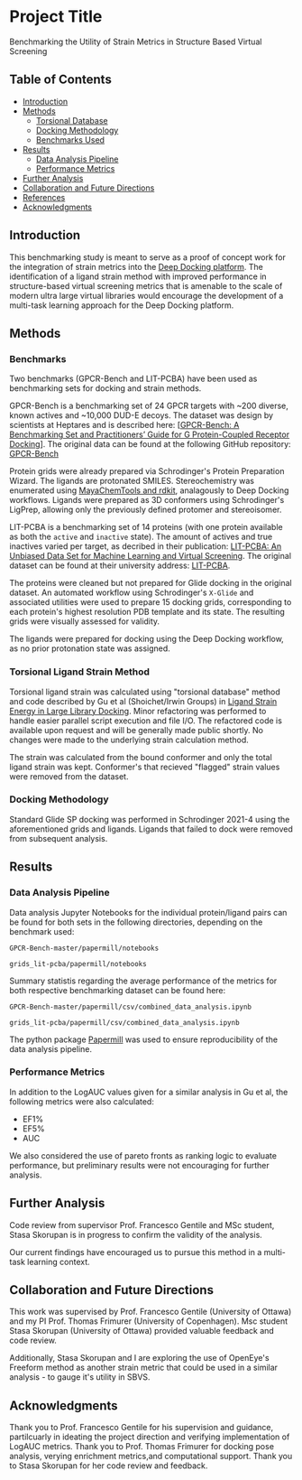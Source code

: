 # Project Title

Benchmarking the Utility of Strain Metrics in Structure Based Virtual Screening

## Table of Contents

- [Introduction](#introduction)
- [Methods](#methods)
  - [Torsional Database](#torsional-database)
  - [Docking Methodology](#docking-methodology)
  - [Benchmarks Used](#benchmarks-used)
- [Results](#results)
  - [Data Analysis Pipeline](#data-analysis-pipeline)
  - [Performance Metrics](#performance-metrics)
- [Further Analysis](#further-analysis)
- [Collaboration and Future Directions](#collaboration-and-future-directions)
- [References](#references)
- [Acknowledgments](#acknowledgments)

## Introduction

This benchmarking study is meant to serve as a proof of concept work for the integration of strain metrics into the [Deep Docking platform](https://github.com/jamesgleave/DD_protocol). The identification of a ligand strain method with improved performance in structure-based virtual screening metrics that is amenable to the scale of modern ultra large virtual libraries would encourage the development of a multi-task learning approach for the Deep Docking platform. 

## Methods

### Benchmarks

Two benchmarks (GPCR-Bench and LIT-PCBA) have been used as benchmarking sets for docking and strain methods. 

GPCR-Bench is a benchmarking set of 24 GPCR targets with ~200 diverse, known actives and ~10,000 DUD-E decoys. The dataset was design by scientists at Heptares and is described here: [[GPCR-Bench: A Benchmarking Set and Practitioners’ Guide for G Protein-Coupled Receptor Docking](https://pubs.acs.org/doi/10.1021/acs.jcim.5b00660)]. The original data can be found at the following GitHub repository: [GPCR-Bench](https://github.com/dahliaweiss/GPCR-Bench)

Protein grids were already prepared via Schrodinger's Protein Preparation Wizard. The ligands are protonated SMILES. Stereochemistry was enumerated using [MayaChemTools and rdkit](http://www.mayachemtools.org/docs/scripts/html/RDKitEnumerateStereoisomers.html), analagously to Deep Docking workflows. Ligands were prepared as 3D conformers using Schrodinger's LigPrep, allowing only the previously defined protomer and stereoisomer. 

LIT-PCBA is a benchmarking set of 14 proteins (with one protein available as both the `active` and `inactive` state). The amount of actives and true inactives varied per target, as decribed in their publication: [LIT-PCBA: An Unbiased Data Set for Machine Learning and Virtual Screening](https://pubs.acs.org/doi/10.1021/acs.jcim.0c00155). The original dataset can be found at their university address: [LIT-PCBA](https://drugdesign.unistra.fr/LIT-PCBA/). 

The proteins were cleaned but not prepared for Glide docking in the original dataset. An automated workflow using Schrodinger's `X-Glide` and associated utilities were used to prepare 15 docking grids, corresponding to each protein's highest resolution PDB template and its state. The resulting grids were visually assessed for validity.

The ligands were prepared for docking using the Deep Docking workflow, as no prior protonation state was assigned. 

### Torsional Ligand Strain Method

Torsional ligand strain was calculated using "torsional database" method and code described by Gu et al (Shoichet/Irwin Groups) in [Ligand Strain Energy in Large Library Docking](https://pubs.acs.org/doi/10.1021/acs.jcim.1c00368). Minor refactoring was performed to handle easier parallel script execution and file I/O. The refactored code is available upon request and will be generally made public shortly. No changes were made to the underlying strain calculation method. 

The strain was calculated from the bound conformer and only the total ligand strain was kept. Conformer's that recieved "flagged" strain values were removed from the dataset. 

### Docking Methodology

Standard Glide SP docking was performed in Schrodinger 2021-4 using the aforementioned grids and ligands. Ligands that failed to dock were removed from subsequent analysis.

## Results

### Data Analysis Pipeline

Data analysis Jupyter Notebooks for the individual protein/ligand pairs can be found for both sets in the following directories, depending on the benchmark used:

`GPCR-Bench-master/papermill/notebooks`  

`grids_lit-pcba/papermill/notebooks`

Summary statistis regarding the average performance of the metrics for both respective benchmarking dataset can be found here: 

`GPCR-Bench-master/papermill/csv/combined_data_analysis.ipynb`

`grids_lit-pcba/papermill/csv/combined_data_analysis.ipynb`

The python package [Papermill](https://papermill.readthedocs.io/en/latest/) was used to ensure reproducibility of the data analysis pipeline. 

### Performance Metrics

In addition to the LogAUC values given for a similar analysis in Gu et al, the following metrics were also calculated: 

* EF1%
* EF5%
* AUC

We also considered the use of pareto fronts as ranking logic to evaluate performance, but preliminary results were not encouraging for further analysis. 

## Further Analysis

Code review from supervisor Prof. Francesco Gentile and MSc student, Stasa Skorupan is in progress to confirm the validity of the analysis. 

Our current findings have encouraged us to pursue this method in a multi-task learning context. 

## Collaboration and Future Directions

This work was supervised by Prof. Francesco Gentile (University of Ottawa) and my PI Prof. Thomas Frimurer (University of Copenhagen). Msc student Stasa Skorupan (University of Ottawa) provided valuable feedback and code review. 

Additionally, Stasa Skorupan and I are exploring the use of OpenEye's Freeform method as another strain metric that could be used in a similar analysis - to gauge it's utility in SBVS.

## Acknowledgments

Thank you to Prof. Francesco Gentile for his supervision and guidance, partilcuarly in ideating the project direction and verifying implementation of LogAUC metrics. Thank you to Prof. Thomas Frimurer for docking pose analysis, verying enrichment metrics,and computational support. Thank you to Stasa Skorupan for her code review and feedback.